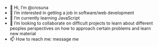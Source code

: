 - 👋 Hi, I’m @crosuna
- 👀 I’m interested in getting a job in software/web development
- 🌱 I’m currently learning JavaScript
- 💞️ I’m looking to collaborate on difficult projects to learn about different peoples perspectives on how to approach certain problems and learn new material
- 📫 How to reach me: message me

<!---
crosuna/crosuna is a ✨ special ✨ repository because its `README.md` (this file) appears on your GitHub profile.
You can click the Preview link to take a look at your changes.
--->
